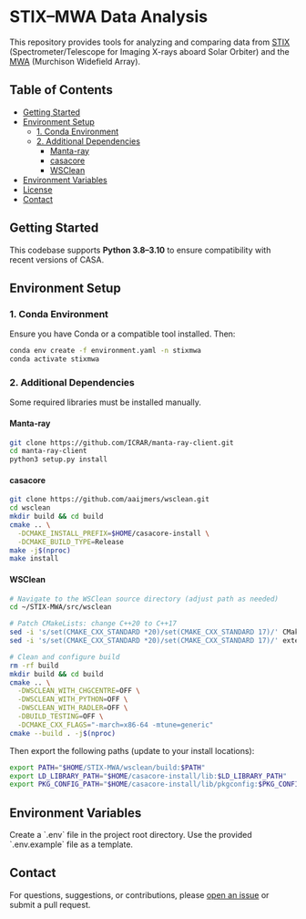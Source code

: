# STIX–MWA Data Analysis

This repository provides tools for analyzing and comparing data from [STIX](https://datacenter.stix.i4ds.net/) (Spectrometer/Telescope for Imaging X-rays aboard Solar Orbiter) and the [MWA](https://www.mwatelescope.org/) (Murchison Widefield Array).

## Table of Contents
- [Getting Started](#getting-started)
- [Environment Setup](#environment-setup)
  - [1. Conda Environment](#1-conda-environment)
  - [2. Additional Dependencies](#2-additional-dependencies)
    - [Manta-ray](#manta-ray)
    - [casacore](#casacore)
    - [WSClean](#wsclean)
- [Environment Variables](#environment-variables)
- [License](#license)
- [Contact](#contact)

## Getting Started
This codebase supports **Python 3.8–3.10** to ensure compatibility with recent versions of CASA.

## Environment Setup

### 1. Conda Environment
Ensure you have Conda or a compatible tool installed. Then:
```bash
conda env create -f environment.yaml -n stixmwa
conda activate stixmwa
```

### 2. Additional Dependencies
Some required libraries must be installed manually.

#### Manta-ray
```bash
git clone https://github.com/ICRAR/manta-ray-client.git
cd manta-ray-client
python3 setup.py install
```

#### casacore
```bash
git clone https://github.com/aaijmers/wsclean.git
cd wsclean
mkdir build && cd build
cmake .. \
  -DCMAKE_INSTALL_PREFIX=$HOME/casacore-install \
  -DCMAKE_BUILD_TYPE=Release
make -j$(nproc)
make install
```

#### WSClean
```bash
# Navigate to the WSClean source directory (adjust path as needed)
cd ~/STIX-MWA/src/wsclean

# Patch CMakeLists: change C++20 to C++17
sed -i 's/set(CMAKE_CXX_STANDARD *20)/set(CMAKE_CXX_STANDARD 17)/' CMakeLists.txt
sed -i 's/set(CMAKE_CXX_STANDARD *20)/set(CMAKE_CXX_STANDARD 17)/' external/aocommon/CMakeLists.txt

# Clean and configure build
rm -rf build
mkdir build && cd build
cmake .. \
  -DWSCLEAN_WITH_CHGCENTRE=OFF \
  -DWSCLEAN_WITH_PYTHON=OFF \
  -DWSCLEAN_WITH_RADLER=OFF \
  -DBUILD_TESTING=OFF \
  -DCMAKE_CXX_FLAGS="-march=x86-64 -mtune=generic"
cmake --build . -j$(nproc)
```

Then export the following paths (update to your install locations):
```bash
export PATH="$HOME/STIX-MWA/wsclean/build:$PATH"
export LD_LIBRARY_PATH="$HOME/casacore-install/lib:$LD_LIBRARY_PATH"
export PKG_CONFIG_PATH="$HOME/casacore-install/lib/pkgconfig:$PKG_CONFIG_PATH"
```

## Environment Variables
Create a \`.env\` file in the project root directory. Use the provided \`.env.example\` file as a template.  

## Contact
For questions, suggestions, or contributions, please [open an issue](https://github.com/i4Ds/STIX-MWA/issues) or submit a pull request.
